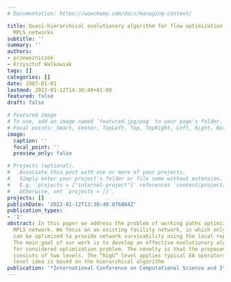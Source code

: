 ```yaml
---
# Documentation: https://wowchemy.com/docs/managing-content/

title: Quasi-hierarchical evolutionary algorithm for flow optimization in survivable
  MPLS networks
subtitle: ''
summary: ''
authors:
- przewozniczek
- Krzysztof Walkowiak
tags: []
categories: []
date: 2007-01-01
lastmod: 2022-01-12T14:30:49+01:00
featured: false
draft: false

# Featured image
# To use, add an image named `featured.jpg/png` to your page's folder.
# Focal points: Smart, Center, TopLeft, Top, TopRight, Left, Right, BottomLeft, Bottom, BottomRight.
image:
  caption: ''
  focal_point: ''
  preview_only: false

# Projects (optional).
#   Associate this post with one or more of your projects.
#   Simply enter your project's folder or file name without extension.
#   E.g. `projects = ["internal-project"]` references `content/project/deep-learning/index.md`.
#   Otherwise, set `projects = []`.
projects: []
publishDate: '2022-01-12T13:30:49.076884Z'
publication_types:
- '1'
abstract: In this paper we address the problem of working paths optimization in survivable
  MPLS network. We focus on an existing facility network, in which only network flows
  can be optimized to provide network survivability using the local repair strategy.
  The main goal of our work is to develop an effective evolutionary algorithm (EA)
  for considered optimization problem. The novelty is that the proposed algorithm
  consists of two levels. The “high” level applies typical EA operators. The “low”
  level idea is based on the hierarchical algorithm
publication: '*International Conference on Computational Science and Its Applications*'
---
```

